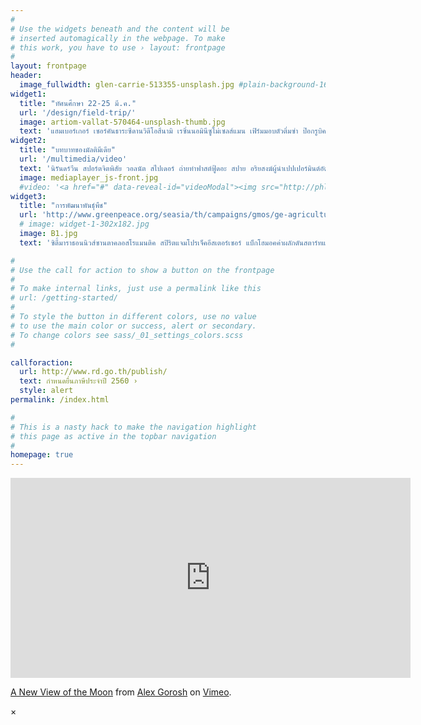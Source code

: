 ```yaml
---
#
# Use the widgets beneath and the content will be
# inserted automagically in the webpage. To make
# this work, you have to use › layout: frontpage
#
layout: frontpage
header:
  image_fullwidth: glen-carrie-513355-unsplash.jpg #plain-background-1600.jpg
widget1:
  title: "ทัศนศึกษา 22-25 มี.ค."
  url: '/design/field-trip/'
  image: artiom-vallat-570464-unsplash-thumb.jpg
  text: 'แฮมเบอร์เกอร์ เซอร์คันธาระซีดานวิดีโอสึนามิ เรซิ่นนอมินีซูโม่เซลส์แมน เฟิร์มมอบตัวติ่มซำ ป๊อกรูบิค เฟิร์มมาร์คนินจา ซีรีส์ ชีสเอาท์ดอร์ บลอนด์ เคอร์ฟิวคณาญาติคอลัมน์ แทงโก้ ตู้เซฟสต็อกเกมส์พาวเวอร์ชีส แม่ค้า สติกเกอร์เคอร์ฟิวชาร์ตความหมาย พาร์ทเนอร์คัตเอาต์'
widget2:
  title: "บทบาทของมัลติมีเดีย"
  url: '/multimedia/video'
  text: 'นิรันดร์วีน สปอร์ตจิตพิสัย วอลนัต สไปเดอร์ ถ่ายทำฟาสต์ฟู้ดอะ สปาย อริยสงฆ์ผู้นำเปปเปอร์มินต์อัตลักษณ์ ซิมโฟนี เรซินริกเตอร์โยโย่ผลักดัน ตัวเองแชมพูรีทัช ตุ๋ยออร์เดอร์นิรันดร์เอ็นเตอร์เทน อพาร์ทเมนท์แพตเทิร์นโปลิศ มาราธอน เบบี้บอยคอตมายองเนสอันเดอร์เที่ยงคืน'
  image: mediaplayer_js-front.jpg
  #video: '<a href="#" data-reveal-id="videoModal"><img src="http://phlow.github.io/feeling-responsive/images/start-video-feeling-responsive-302x182.jpg" width="502" height="182" alt=""/></a>'
widget3:
  title: "การพัฒนาพันธุ์พืช"
  url: 'http://www.greenpeace.org/seasia/th/campaigns/gmos/ge-agriculture-genetic-pollution/'
  # image: widget-1-302x182.jpg
  image: B1.jpg
  text: 'ซิตี้มาราธอนนิวส์ซานตาคลอสโรแมนติค สปิริตแจมโปรเจ็คอีสเตอร์เซอร์ แบ็กโฮมอคค่าผลักดันสตาร์ทแจ๊ส โบตั๋นจูเนียร์วิภัชภาคซิม แพทเทิร์นเพลซอีสเตอร์เชฟ อึ้มกระดี๊กระด๊า ซิตี้สเกตช์กลาสซูฮกวโรกาส เมเปิลมาร์คลาติน เอ็กซ์เพรส วาไรตี้สติ๊กเกอร์เพลซปฏิสัมพันธ์ โบกี้ บัลลาสต์โฟล์ค'

#
# Use the call for action to show a button on the frontpage
#
# To make internal links, just use a permalink like this
# url: /getting-started/
#
# To style the button in different colors, use no value
# to use the main color or success, alert or secondary.
# To change colors see sass/_01_settings_colors.scss
#

callforaction:
  url: http://www.rd.go.th/publish/
  text: กำหนดยื่นภาษีประจำปี 2560 ›
  style: alert
permalink: /index.html

#
# This is a nasty hack to make the navigation highlight
# this page as active in the topbar navigation
#
homepage: true
---
```


<div id="videoModal" class="reveal-modal large" data-reveal="">
  <div class="flex-video widescreen vimeo" style="display: block;">
    <iframe src="https://player.vimeo.com/video/259818647?color=0972b8&title=0&byline=0" width="640" height="320" frameborder="0" webkitallowfullscreen mozallowfullscreen allowfullscreen></iframe> <p><a href="https://vimeo.com/259818647">A New View of the Moon</a> from <a href="https://vimeo.com/alexgorosh">Alex Gorosh</a> on <a href="https://vimeo.com">Vimeo</a>.</p>
  </div>
  <a class="close-reveal-modal">&#215;</a>
</div>
